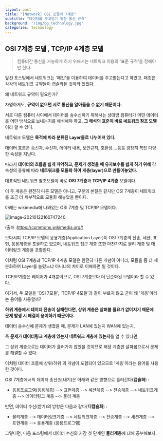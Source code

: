 ```yaml
---
layout: post
title: "[Network] OSI 모델과 7계층"
subtitle: "데이터를 주고받기 위한 통신 규격"
background: '/img/bg_technology.jpg'
categories: technology
---
```


## OSI 7계층 모델 , TCP/IP 4계층 모델



> 컴퓨터간 통신을 가능하게 하기 위해서는 네트워크 이용의 '표준 규격'을 정해야만 한다.



앞선 포스팅에서 네트워크는 '패킷'을 이용하여 데이터를 주고받는다고 하였고, 패킷은 각각의 네트워크 규약들이 캡슐화된 것이라 했었다.



왜 네트워크 규약이 필요한가?



자명하게도, **규약이 없으면 서로 통신을 알아들을 수 없기 때문이다.** 



서로 다른 컴퓨터 사이에서 데이터를 송수신하기 위해서는 상대방 컴퓨터가 어떤 데이터를 어떤 방식으로 보내는지를 해석해야 하고, **그 해석의 표준이 바로 네트워크 참조 모델**이라 할 수 있다.



네트워크 모델은 **목적에 따라 분류된 Layer들로 나누어져 있다.**

데이터 흐름은 송신자, 수신자, 데이터 내용, 보안규칙, 호환성....등등 굉장히 복잡 다양한 속성을 지닌다.

따라서 **데이터의 흐름을 쉽게 파악하고, 문제가 생겼을 때 유지보수를 쉽게 하기 위해** 각 속성의 종류에 따라 **네트워크를 모듈화 하여 게층(layer)으로 만들어놓았다.**

대표적인 네트워크 참조모델이 바로 **OSI 7계층**과 **TCP/IP 4계층** 모델이다.

이 두 계층은 완전히 다른 모델은 아니고, 구분의 본질은 같지만 OSI 7계층이 네트워크를 조금 더 세부적으로 모듈화 해놓았을 뿐이다.



아래는 wikimedia에 나와있는 OSI 7계층 및 TCP/IP 모델이다.



![image-20210122160747240](https://upload.wikimedia.org/wikipedia/commons/d/d7/Application_Layer.png)

(출처 :https://commons.wikimedia.org/)



보다시피 TCP/IP 모델의 응용계층(Application Layer)이 OSI 7계층의 전송, 세션, 표현, 응용계층을 포괄하고 있으며, 네트워크 접근 계층 또한 마찬가지로 물리 계층 및 데이터링크 계층을 포함한다.



이처럼 OSI 7계층과 TCP/IP 4계층 모델은 완전히 다른 개념이 아니라, 모듈을 좀 더 세분화하여 Layer를 늘렸느냐 아니냐의 차이로 이해하면 될 것이다. 

TCP/IP계층은 레이어가 4개뿐이므로, OSI 7계층보다 더 단순화된 모델이라 할 수 있다.



여기서, 두 모델을 'OSI 7모듈', 'TCP/IP 4모듈'과 같이 부르지 않고 굳이 왜 '게층'이라는 용어를 사용할까?



**하위 계층에서 데이터 전송이 실패한다면, 상위 계층은 살펴볼 필요가 없어지기 때문에 문제 발생 시 해결이 용이하기 때문이다.**



데이터 송수신에 문제가 생겼을 때, 문제가 LAN에 있는지 WAN에 있는지, 

즉 **문제가 데이터링크 계층에 있는지 네트워크 계층에 있는지**를 알 수 있다면,

그 상위 계층으로는 데이터가 흘러가지 않았을 것이므로 해당 계층만 살펴봄으로서 문제를 해결할 수 있다.

이처럼 데이터 흐름에 상위/하위 의 개념이 포함되어 있으므로 '계층'이라는 용어를 사용한 것이다.



OSI 7계층에서의 데이터 송신(보내기)은 아래와 같은 방향으로 흘러간다(**캡슐화**) : 

- 응용프로그램(응용계층) --> 표현계층 --> 세션계층 --> 전송계층 --> 네트워크계층 --> 데이터링크 계층 --> 물리 계층



반면, 데이터 수신(받기)의 방향은 다음과 같다(**디캡슐화**) : 

- 물리계층 --> 데이터링크계층 --> 네트워크계층 --> 전송계층 --> 세션계층 --> 표현계층 --> 응용계층 (응용프로그램)



그렇다면, 다음 포스팅에서 데이터 수신의 가장 첫 단계인 **물리계층**에 대해 공부해보자.

